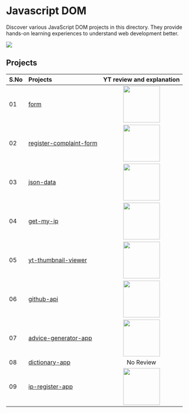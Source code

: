 # Javascript DOM

Discover various JavaScript DOM projects in this directory. They provide hands-on learning experiences to understand web development better.

<img src="https://media.licdn.com/dms/image/D4D12AQF_pE4edl4ycA/article-cover_image-shrink_600_2000/0/1689574697691?e=2147483647&v=beta&t=udHmk5Qf-vfxRot9ovIonD3QvdicVIdcnRZXTwAIHMA" />

## Projects

| S.No | Projects                                                 |                                                                    YT review and explanation                                                                     |
| :--- | :------------------------------------------------------- | :--------------------------------------------------------------------------------------------------------------------------------------------------------------: |
| 01   | [form](./01-form/)                                       | [<img width="100px" src="https://github.com/anburocky3/Javascript-DOM-in-Tamil/raw/main/supports/video-btn.png" />](https://www.youtube.com/watch?v=yPj_bcl4D2c) |
| 02   | [register-complaint-form](./02-register-complaint-form/) | [<img width="100px" src="https://github.com/anburocky3/Javascript-DOM-in-Tamil/raw/main/supports/video-btn.png" />](https://www.youtube.com/watch?v=ZTmDQpp9_yw) |
| 03   | [json-data](./03-json-data/)                             | [<img width="100px" src="https://github.com/anburocky3/Javascript-DOM-in-Tamil/raw/main/supports/video-btn.png" />](https://www.youtube.com/watch?v=vvvaOvBVy9w) |
| 04   | [get-my-ip](./04-get-my-ip/)                             | [<img width="100px" src="https://github.com/anburocky3/Javascript-DOM-in-Tamil/raw/main/supports/video-btn.png" />](https://www.youtube.com/watch?v=1xfg6Q4IthM) |
| 05   | [yt-thumbnail-viewer](./05-yt-thumbnail-viewer/)         | [<img width="100px" src="https://github.com/anburocky3/Javascript-DOM-in-Tamil/raw/main/supports/video-btn.png" />](https://www.youtube.com/watch?v=1xfg6Q4IthM) |
| 06   | [github-api](./06-github-api/)                           | [<img width="100px" src="https://github.com/anburocky3/Javascript-DOM-in-Tamil/raw/main/supports/video-btn.png" />](https://www.youtube.com/watch?v=lxKfFYF4ulo) |
| 07   | [advice-generator-app](./07-advice-generator-app/)       | [<img width="100px" src="https://github.com/anburocky3/Javascript-DOM-in-Tamil/raw/main/supports/video-btn.png" />](https://www.youtube.com/watch?v=lxKfFYF4ulo) |
| 08   | [dictionary-app](./08-dictionary-app/)                   |                                                                            No Review                                                                             |
| 09   | [ip-register-app](./09-ip-register-app/)                 | [<img width="100px" src="https://github.com/anburocky3/Javascript-DOM-in-Tamil/raw/main/supports/video-btn.png" />](https://www.youtube.com/watch?v=4Cg0Z_HGMH0) |
